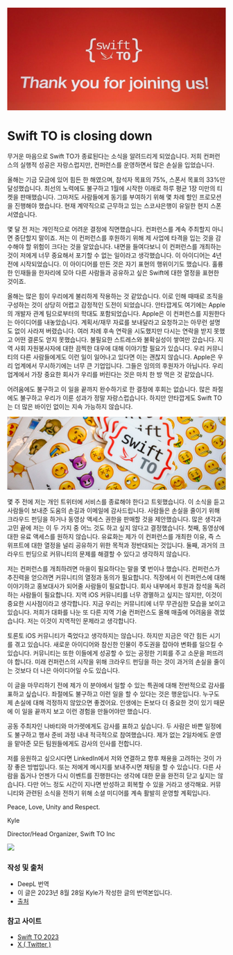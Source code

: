 
![](https://raw.githubusercontent.com/MintSwift/MintImage/main/WeeklyOriginal/20230828-Swift-TO-Down.jpg)  

# Swift TO is closing down

 무거운 마음으로 Swift TO가 종료된다는 소식을 알려드리게 되었습니다. 저희 컨퍼런스의 실행적 성공은 자랑스럽지만, 컨퍼런스를 운영하면서 많은 손실을 입었습니다.  

올해는 기금 모금에 있어 힘든 한 해였으며, 참석자 목표의 75%, 스폰서 목표의 33%만 달성했습니다. 최선의 노력에도 불구하고 1월에 시작한 이래로 하루 평균 1장 미만의 티켓을 판매했습니다. 그마저도 사람들에게 동기를 부여하기 위해 몇 차례 할인 프로모션을 진행해야 했습니다. 현재 계약직으로 근무하고 있는 스코샤은행이 유일한 현지 스폰서였습니다.  

몇 달 전 저는 개인적으로 어려운 결정에 직면했습니다. 컨퍼런스를 계속 주최할지 아니면 중단할지 말이죠. 저는 이 컨퍼런스를 후원하기 위해 제 사업에 타격을 입는 것을 감수해야 할 위험이 크다는 것을 알았습니다. 내면을 들여다보니 이 컨퍼런스를 개최하는 것이 저에게 너무 중요해서 포기할 수 없는 일이라고 생각했습니다. 이 아이디어는 4년 전에 시작되었습니다. 이 아이디어를 만든 것은 자기 표현의 행위이기도 했습니다. 훌륭한 인재들을 한자리에 모아 다른 사람들과 공유하고 싶은 Swift에 대한 열정을 표현한 것이죠.  

올해는 많은 힘이 우리에게 불리하게 작용하는 것 같았습니다. 이로 인해 때때로 조직을 구성하는 것이 상당히 어렵고 감정적인 도전이 되었습니다. 안타깝게도 여기에는 Apple의 개발자 관계 팀으로부터의 학대도 포함되었습니다. Apple은 이 컨퍼런스를 지원한다는 아이디어를 내놓았습니다. 계획서/재무 자료를 보내달라고 요청하고는 아무런 설명도 없이 사라져 버렸습니다. 여러 차례 후속 연락을 시도했지만 다시는 연락을 받지 못했고 어떤 결론도 얻지 못했습니다. 불필요한 스트레스와 불확실성이 쌓여만 갔습니다. 지역 사회 자원봉사자에 대한 끔찍한 대우에 대해 이야기할 필요가 있습니다. 우리 커뮤니티의 다른 사람들에게도 이런 일이 일어나고 있다면 이는 괜찮지 않습니다. Apple은 우리 업계에서 무시하기에는 너무 큰 기업입니다. 그들은 임의의 후원자가 아닙니다. 우리 업계에서 가장 중요한 회사가 우리를 버린다는 것은 마치 한 방 먹은 것 같았습니다.  

어려움에도 불구하고 이 일을 끝까지 완수하기로 한 결정에 후회는 없습니다. 많은 좌절에도 불구하고 우리가 이룬 성과가 정말 자랑스럽습니다. 하지만 안타깝게도 Swift TO는 더 많은 바이인 없이는 지속 가능하지 않습니다. 

![](https://raw.githubusercontent.com/MintSwift/MintImage/main/WeeklyOriginal/20230828-Swift-TO-Down-Banner.jpeg)

몇 주 전에 저는 개인 트위터에 서비스를 종료해야 한다고 트윗했습니다. 이 소식을 듣고 사람들이 보내준 도움의 손길과 이메일에 감사드립니다. 사람들은 손실을 줄이기 위해 크라우드 펀딩을 하거나 동영상 액세스 권한을 판매할 것을 제안했습니다. 많은 생각과 고민 끝에 저는 이 두 가지 중 어느 것도 하고 싶지 않다고 결정했습니다. 첫째, 동영상에 대한 유료 액세스를 원하지 않습니다. 유료화는 제가 이 컨퍼런스를 개최한 이유, 즉 스위프트에 대한 열정을 널리 공유하기 위한 목적과 정반대되는 것입니다. 둘째, 과거의 크라우드 펀딩으로 커뮤니티의 문제를 해결할 수 있다고 생각하지 않습니다.  

저는 컨퍼런스를 개최하려면 마을이 필요하다는 말을 몇 번이나 했습니다. 컨퍼런스가 추진력을 얻으려면 커뮤니티의 열정과 동의가 필요합니다. 직장에서 이 컨퍼런스에 대해 이야기하고 홍보대사가 되어줄 사람들이 필요합니다. 회사 내부에서 후원과 참석을 독려하는 사람들이 필요합니다. 지역 iOS 커뮤니티를 너무 경멸하고 싶지는 않지만, 이것이 중요한 시사점이라고 생각합니다. 지금 우리는 커뮤니티에 너무 무관심한 모습을 보이고 있습니다. 저희가 대화를 나눈 또 다른 지역 기술 컨퍼런스도 올해 매출에 어려움을 겪었습니다. 저는 이것이 지역적인 문제라고 생각합니다.  

토론토 iOS 커뮤니티가 죽었다고 생각하지는 않습니다. 하지만 지금은 약간 힘든 시기를 겪고 있습니다. 새로운 아이디어와 참신한 인물이 주도권을 잡아야 변화를 일으킬 수 있습니다. 커뮤니티는 또한 이들에게 성공할 수 있는 공정한 기회를 주고 소문을 퍼뜨려야 합니다. 미래 컨퍼런스의 시작을 위해 크라우드 펀딩을 하는 것이 과거의 손실을 줄이는 것보다 더 나은 아이디어일 수도 있습니다.  

이 글을 마무리하기 전에 제가 이 분야에서 일할 수 있는 특권에 대해 전반적으로 감사를 표하고 싶습니다. 좌절에도 불구하고 이런 일을 할 수 있다는 것은 행운입니다. 누구도 제 손실에 대해 걱정하지 않았으면 좋겠어요. 인생에는 돈보다 더 중요한 것이 있기 때문에 이 일을 끝까지 보고 이런 경험을 만들어야만 했습니다.  

공동 주최자인 나바티와 마가렛에게도 감사를 표하고 싶습니다. 두 사람은 바쁜 일정에도 불구하고 행사 준비 과정 내내 적극적으로 참여했습니다. 제가 없는 2일차에도 운영을 맡아준 모든 팀원들에게도 감사의 인사를 전합니다.  

저를 응원하고 싶으시다면 LinkedIn에서 저와 연결하고 향후 채용을 고려하는 것이 가장 좋은 방법입니다. 또는 저에게 메시지를 보내주시면 채팅을 할 수 있습니다. 다른 사람을 돕거나 언젠가 다시 이벤트를 진행한다는 생각에 대한 문을 완전히 닫고 싶지는 않습니다. 다만 어느 정도 시간이 지나면 반성하고 회복할 수 있을 거라고 생각해요. 커뮤니티와 관련된 소식을 전하기 위해 소셜 미디어를 계속 활발히 운영할 계획입니다.

Peace, Love, Unity and Respect.  

Kyle  

Director/Head Organizer, Swift TO Inc

  

![](https://www.swiftconf.to/content/images/size/w1000/2023/08/Anna-Mi-384-2.jpg)

  
### 작성 및 출처
* DeepL 번역
* 이 글은 2023년 8월 28일 Kyle가 작성한 글의 번역본입니다.
* [출처](https://www.swiftconf.to/swift-to-is-closing-down/)

### 참고 사이트
* [Swift TO 2023](https://www.swiftconf.to/)
* [X ( Twitter )](https://twitter.com/swiftconfto)